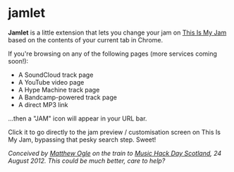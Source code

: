 jamlet
======

**Jamlet** is a little extension that lets you change your jam on [This Is My Jam] based on the contents of your current tab in Chrome.

If you're browsing on any of the following pages (more services coming soon!):

* A SoundCloud track page
* A YouTube video page
* A Hype Machine track page
* A Bandcamp-powered track page
* A direct MP3 link


…then a "JAM" icon will appear in your URL bar. 

Click it to go directly to the jam preview / customisation screen on This Is My Jam, bypassing that pesky search step. Sweet!


*Conceived by [Matthew Ogle] on the train to [Music Hack Day Scotland], 24 August 2012. This could be much better, care to help?*



[This Is My Jam]: http://www.thisismyjam.com
[Matthew Ogle]: http://mattogle.com
[Music Hack Day Scotland]: http://scotland.musichackday.org

